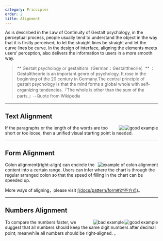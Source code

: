 ```yaml
---
category: Principles
order: 2
title: Alignment
---
```


As is described in the Law of Continuity of Gestalt psychology, in the perceptual process, people usually tend to understand the object in the way that it is firstly perceived, to let the straight lines be straight and let the curve lines be curve. In the design of interface, aligning the elements meets users’ perception, also delivers the information to users in a more smooth way.

> ** Gestalt psychology or gestaltism（German：Gestalttheorie）** ：Gestalttheorie is an important genre of psychology. It rose in the beginning of the 20 century in Germany.The central principle of gestalt psychology is that the mind forms a global whole with self-organizing tendencies.『The whole is other than the sum of the parts.』--Quote from Wikipedia

---

## Text Alignment

<img class="preview-img good" align="right" alt="good example" description="Align the title and text to the left; use one visual starting point." src="https://os.alipayobjects.com/rmsportal/xvmiAZAIxrEcqdP.png">
<img class="preview-img bad" align="right" asslt="bad example" description="The tile and the text start in different visual point. This is not recommended except the differences between title and text are emphasized. " src="https://os.alipayobjects.com/rmsportal/qvycImsTiDGVgLJ.png">

If the paragraphs or the length of the words are too short or too loose, then a unified visual starting point is needed.

---

## Form Alignment

<img class="preview-img" align="right" alt="example of colon alignment" src="https://os.alipayobjects.com/rmsportal/DmEbaUsrpJkRyUh.png">

Colon alignment(right-align) can encircle the content into a certain range. Users can infer where the chart is through the regular arranged colon so that the speed of filling in the chart can be speeded up.

More ways of aligning，please visit [(/docs/pattern/form#对齐方式)](/docs/pattern/form#对齐方式)。

---

## Numbers Alignment

<img class="preview-img good" align="right" alt="good example" src="https://os.alipayobjects.com/rmsportal/hCSQTEmahFyQcWk.png">
<img class="preview-img bad" align="right" alt="bad example" src="https://os.alipayobjects.com/rmsportal/FDjScmPlWFPxkxL.png">

To compare the numbers faster, we suggest that all numbers should keep the same digit numbers after decimal point; meanwhile all numbers should be right-aligned. 。
